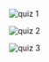 ![quiz 1](https://user-images.githubusercontent.com/17767383/31459132-def10e18-aedf-11e7-942d-dc5e44f3c1cd.png)



![quiz 2](https://user-images.githubusercontent.com/17767383/31459131-debb433c-aedf-11e7-8c04-52af7ee32ec4.png)


![quiz 3](https://user-images.githubusercontent.com/17767383/31459130-de872228-aedf-11e7-8a0d-453ee6274813.png)
